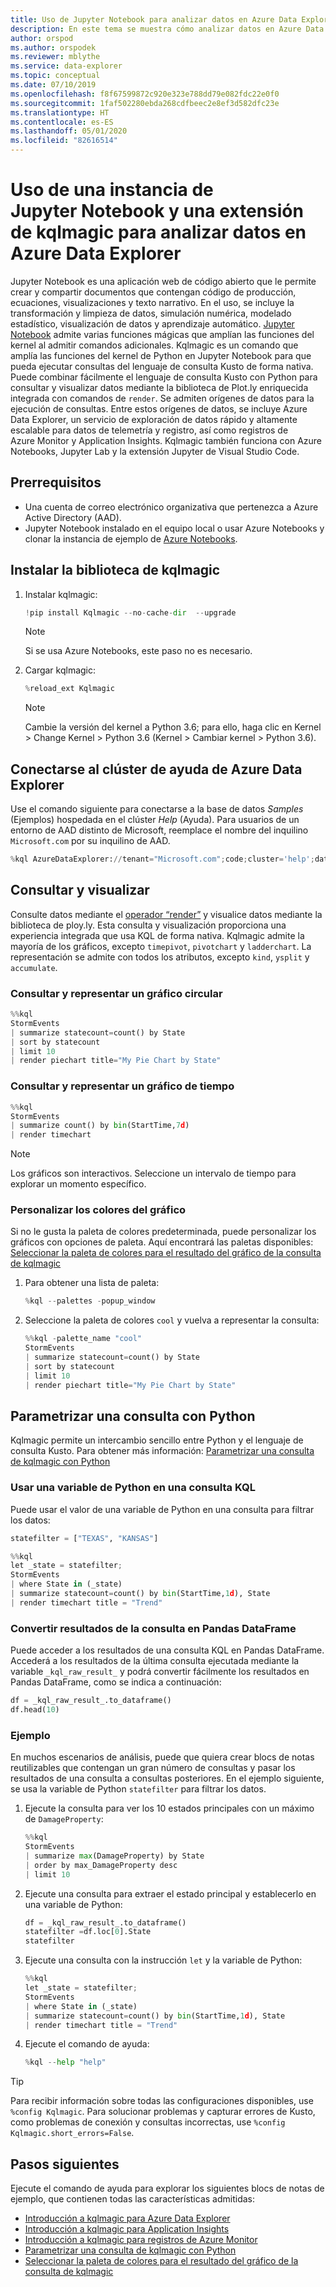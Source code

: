 ```yaml
---
title: Uso de Jupyter Notebook para analizar datos en Azure Data Explorer
description: En este tema se muestra cómo analizar datos en Azure Data Explorer mediante una instancia de Jupyter Notebook y la extensión kqlmagic.
author: orspod
ms.author: orspodek
ms.reviewer: mblythe
ms.service: data-explorer
ms.topic: conceptual
ms.date: 07/10/2019
ms.openlocfilehash: f8f67599872c920e323e788dd79e082fdc22e0f0
ms.sourcegitcommit: 1faf502280ebda268cdfbeec2e8ef3d582dfc23e
ms.translationtype: HT
ms.contentlocale: es-ES
ms.lasthandoff: 05/01/2020
ms.locfileid: "82616514"
---
```

# <a name="use-a-jupyter-notebook-and-kqlmagic-extension-to-analyze-data-in-azure-data-explorer"></a>Uso de una instancia de Jupyter Notebook y una extensión de kqlmagic para analizar datos en Azure Data Explorer

Jupyter Notebook es una aplicación web de código abierto que le permite crear y compartir documentos que contengan código de producción, ecuaciones, visualizaciones y texto narrativo. En el uso, se incluye la transformación y limpieza de datos, simulación numérica, modelado estadístico, visualización de datos y aprendizaje automático.
[Jupyter Notebook](https://jupyter.org/) admite varias funciones mágicas que amplían las funciones del kernel al admitir comandos adicionales. Kqlmagic es un comando que amplía las funciones del kernel de Python en Jupyter Notebook para que pueda ejecutar consultas del lenguaje de consulta Kusto de forma nativa. Puede combinar fácilmente el lenguaje de consulta Kusto con Python para consultar y visualizar datos mediante la biblioteca de Plot.ly enriquecida integrada con comandos de `render`. Se admiten orígenes de datos para la ejecución de consultas. Entre estos orígenes de datos, se incluye Azure Data Explorer, un servicio de exploración de datos rápido y altamente escalable para datos de telemetría y registro, así como registros de Azure Monitor y Application Insights. Kqlmagic también funciona con Azure Notebooks, Jupyter Lab y la extensión Jupyter de Visual Studio Code.

## <a name="prerequisites"></a>Prerrequisitos

- Una cuenta de correo electrónico organizativa que pertenezca a Azure Active Directory (AAD).
- Jupyter Notebook instalado en el equipo local o usar Azure Notebooks y clonar la instancia de ejemplo de [Azure Notebooks](https://kustomagicsamples-manojraheja.notebooks.azure.com/j/notebooks/Getting%20Started%20with%20kqlmagic%20on%20Azure%20Data%20Explorer.ipynb).

## <a name="install-kqlmagic-library"></a>Instalar la biblioteca de kqlmagic

1. Instalar kqlmagic:

    ```python
    !pip install Kqlmagic --no-cache-dir  --upgrade
    ```
    > [!NOTE]
    > Si se usa Azure Notebooks, este paso no es necesario.

1. Cargar kqlmagic:

    ```python
    %reload_ext Kqlmagic
    ```
    > [!NOTE]
    > Cambie la versión del kernel a Python 3.6; para ello, haga clic en Kernel > Change Kernel > Python 3.6 (Kernel > Cambiar kernel > Python 3.6).
    
## <a name="connect-to-the-azure-data-explorer-help-cluster"></a>Conectarse al clúster de ayuda de Azure Data Explorer

Use el comando siguiente para conectarse a la base de datos *Samples* (Ejemplos) hospedada en el clúster *Help* (Ayuda). Para usuarios de un entorno de AAD distinto de Microsoft, reemplace el nombre del inquilino `Microsoft.com` por su inquilino de AAD.

```python
%kql AzureDataExplorer://tenant="Microsoft.com";code;cluster='help';database='Samples'
```

## <a name="query-and-visualize"></a>Consultar y visualizar

Consulte datos mediante el [operador “render”](kusto/query/renderoperator.md) y visualice datos mediante la biblioteca de ploy.ly. Esta consulta y visualización proporciona una experiencia integrada que usa KQL de forma nativa. Kqlmagic admite la mayoría de los gráficos, excepto `timepivot`, `pivotchart` y `ladderchart`. La representación se admite con todos los atributos, excepto `kind`, `ysplit` y `accumulate`. 

### <a name="query-and-render-piechart"></a>Consultar y representar un gráfico circular

```python
%%kql
StormEvents
| summarize statecount=count() by State
| sort by statecount 
| limit 10
| render piechart title="My Pie Chart by State"
```

### <a name="query-and-render-timechart"></a>Consultar y representar un gráfico de tiempo

```python
%%kql
StormEvents
| summarize count() by bin(StartTime,7d)
| render timechart
```

> [!NOTE]
> Los gráficos son interactivos. Seleccione un intervalo de tiempo para explorar un momento específico.

### <a name="customize-the-chart-colors"></a>Personalizar los colores del gráfico

Si no le gusta la paleta de colores predeterminada, puede personalizar los gráficos con opciones de paleta. Aquí encontrará las paletas disponibles: [Seleccionar la paleta de colores para el resultado del gráfico de la consulta de kqlmagic](https://mybinder.org/v2/gh/Microsoft/jupyter-kqlmagic/master?filepath=notebooks%2FColorYourCharts.ipynb)

1. Para obtener una lista de paleta:

    ```python
    %kql --palettes -popup_window
    ```

1. Seleccione la paleta de colores `cool` y vuelva a representar la consulta:

    ```python
    %%kql -palette_name "cool"
    StormEvents
    | summarize statecount=count() by State
    | sort by statecount
    | limit 10
    | render piechart title="My Pie Chart by State"
    ```

## <a name="parameterize-a-query-with-python"></a>Parametrizar una consulta con Python

Kqlmagic permite un intercambio sencillo entre Python y el lenguaje de consulta Kusto. Para obtener más información: [Parametrizar una consulta de kqlmagic con Python](https://mybinder.org/v2/gh/Microsoft/jupyter-Kqlmagic/master?filepath=notebooks%2FParametrizeYourQuery.ipynb)

### <a name="use-a-python-variable-in-your-kql-query"></a>Usar una variable de Python en una consulta KQL

Puede usar el valor de una variable de Python en una consulta para filtrar los datos:

```python
statefilter = ["TEXAS", "KANSAS"]
```

```python
%%kql
let _state = statefilter;
StormEvents 
| where State in (_state) 
| summarize statecount=count() by bin(StartTime,1d), State
| render timechart title = "Trend"
```

### <a name="convert-query-results-to-pandas-dataframe"></a>Convertir resultados de la consulta en Pandas DataFrame

Puede acceder a los resultados de una consulta KQL en Pandas DataFrame. Accederá a los resultados de la última consulta ejecutada mediante la variable `_kql_raw_result_` y podrá convertir fácilmente los resultados en Pandas DataFrame, como se indica a continuación:

```python
df = _kql_raw_result_.to_dataframe()
df.head(10)
```

### <a name="example"></a>Ejemplo

En muchos escenarios de análisis, puede que quiera crear blocs de notas reutilizables que contengan un gran número de consultas y pasar los resultados de una consulta a consultas posteriores. En el ejemplo siguiente, se usa la variable de Python `statefilter` para filtrar los datos.

1. Ejecute la consulta para ver los 10 estados principales con un máximo de `DamageProperty`:

    ```python
    %%kql
    StormEvents
    | summarize max(DamageProperty) by State
    | order by max_DamageProperty desc
    | limit 10
    ```

1. Ejecute una consulta para extraer el estado principal y establecerlo en una variable de Python:

    ```python
    df = _kql_raw_result_.to_dataframe()
    statefilter =df.loc[0].State
    statefilter
    ```

1. Ejecute una consulta con la instrucción `let` y la variable de Python:

    ```python
    %%kql
    let _state = statefilter;
    StormEvents 
    | where State in (_state)
    | summarize statecount=count() by bin(StartTime,1d), State
    | render timechart title = "Trend"
    ```

1. Ejecute el comando de ayuda:

    ```python
    %kql --help "help"
    ```

> [!TIP]
> Para recibir información sobre todas las configuraciones disponibles, use `%config Kqlmagic`. Para solucionar problemas y capturar errores de Kusto, como problemas de conexión y consultas incorrectas, use `%config Kqlmagic.short_errors=False`.

## <a name="next-steps"></a>Pasos siguientes

Ejecute el comando de ayuda para explorar los siguientes blocs de notas de ejemplo, que contienen todas las características admitidas:
- [Introducción a kqlmagic para Azure Data Explorer](https://mybinder.org/v2/gh/Microsoft/jupyter-kqlmagic/master?filepath=notebooks%2FQuickStart.ipynb) 
- [Introducción a kqlmagic para Application Insights](https://mybinder.org/v2/gh/Microsoft/jupyter-kqlmagic/master?filepath=notebooks%2FQuickStartAI.ipynb) 
- [Introducción a kqlmagic para registros de Azure Monitor](https://mybinder.org/v2/gh/Microsoft/jupyter-kqlmagic/master?filepath=notebooks%2FQuickStartLA.ipynb) 
- [Parametrizar una consulta de kqlmagic con Python](https://mybinder.org/v2/gh/Microsoft/jupyter-kqlmagic/master?filepath=notebooks%2FParametrizeYourQuery.ipynb) 
- [Seleccionar la paleta de colores para el resultado del gráfico de la consulta de kqlmagic](https://mybinder.org/v2/gh/Microsoft/jupyter-kqlmagic/master?filepath=notebooks%2FColorYourCharts.ipynb)
